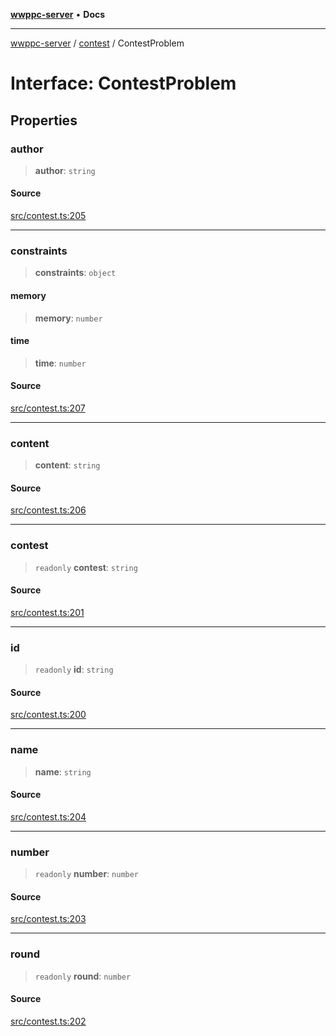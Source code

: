 [**wwppc-server**](../../README.md) • **Docs**

***

[wwppc-server](../../modules.md) / [contest](../README.md) / ContestProblem

# Interface: ContestProblem

## Properties

### author

> **author**: `string`

#### Source

[src/contest.ts:205](https://github.com/WWPPC/WWPPC-server/blob/5af5647ee3617fa27e87b8a991f7e99d942ffb71/src/contest.ts#L205)

***

### constraints

> **constraints**: `object`

#### memory

> **memory**: `number`

#### time

> **time**: `number`

#### Source

[src/contest.ts:207](https://github.com/WWPPC/WWPPC-server/blob/5af5647ee3617fa27e87b8a991f7e99d942ffb71/src/contest.ts#L207)

***

### content

> **content**: `string`

#### Source

[src/contest.ts:206](https://github.com/WWPPC/WWPPC-server/blob/5af5647ee3617fa27e87b8a991f7e99d942ffb71/src/contest.ts#L206)

***

### contest

> `readonly` **contest**: `string`

#### Source

[src/contest.ts:201](https://github.com/WWPPC/WWPPC-server/blob/5af5647ee3617fa27e87b8a991f7e99d942ffb71/src/contest.ts#L201)

***

### id

> `readonly` **id**: `string`

#### Source

[src/contest.ts:200](https://github.com/WWPPC/WWPPC-server/blob/5af5647ee3617fa27e87b8a991f7e99d942ffb71/src/contest.ts#L200)

***

### name

> **name**: `string`

#### Source

[src/contest.ts:204](https://github.com/WWPPC/WWPPC-server/blob/5af5647ee3617fa27e87b8a991f7e99d942ffb71/src/contest.ts#L204)

***

### number

> `readonly` **number**: `number`

#### Source

[src/contest.ts:203](https://github.com/WWPPC/WWPPC-server/blob/5af5647ee3617fa27e87b8a991f7e99d942ffb71/src/contest.ts#L203)

***

### round

> `readonly` **round**: `number`

#### Source

[src/contest.ts:202](https://github.com/WWPPC/WWPPC-server/blob/5af5647ee3617fa27e87b8a991f7e99d942ffb71/src/contest.ts#L202)
